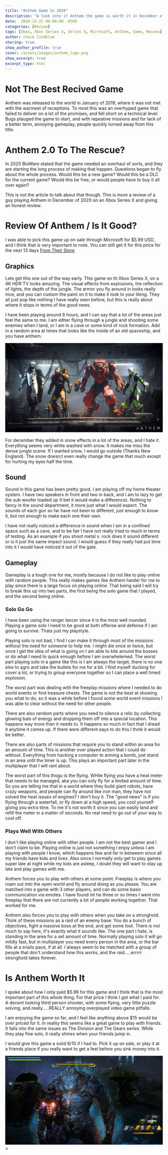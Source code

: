 ```yaml
---
title: "Anthem Game In 2020"
description: "A look into if Anthem the game is worth it in December of 2020"
date:  2020-12-22 09:00:00 -0500
categories: [Review]
tags: [Xbox, Xbox Series X, Series X, Microsoft, Anthem, Game, Review]
author: chuck lindblom
sharing: true
show_author_profile: true
cover: /assets/images/anthem_logo.png
show_excerpt: true
excerpt_type: html
---
```


# Not The Best Recived Game

Anthem was released to the world in January of 2019, where it was not met with the warmest of receptions. To most this was an overhyped game that failed to deliver on a lot of the promises, and fell short on a technical level. Bugs plauged the game to start, and with repeative missions and for lack of a better term, annoying gameplay, people quickly turned away from this title.

<!--more-->

# Anthem 2.0 To The Rescue?

In 2020 BioWare stated that the game needed an overhaul of sorts, and they are starting the long process of making that happen. Questions began to fly about the whole process. Would this be a new game? Would this be a DLC for the current game? Would this be free, or would people have to buy it all over again?

This is not the article to talk about that though. This is more a review of a guy playing Anthem in December of 2020 on an Xbox Series X and giving an honest review.

# Review Of Anthem / Is It Good?

I was able to pick this game up on sale through Microsoft for $5.99 USD, and I think that is very important to note. You can still get it for this price for the next 13 days <a href="https://www.xbox.com/en-US/games/anthem">From Their Store</a>

## Graphics

Lets get this one out of the way early. This game on th Xbox Series X, on a 4K HDR TV looks amazing. The visual effects from explosions, the reflection of lights, the depth of the jungle. The armor you fly around in looks really nice, and you can custom the paint on it to make it look to your liking. They all just pop like nothing I have really seen before, but this is really about where it stops in terms of the good news.

I have been playing around 8 hours, and I can say that a lot of the areas just feel the same to me. I am either flying through a jungle and shooting some enemies when I land, or I am in a cave or some kind of rock formation. Add in a random area at times that looks like the inside of an old spaceship, and you have anthem.

<a href="/assets/images/anthem_1.jpg"><img src="/assets/images/anthem_1.jpg" alt=""></a>

For december they added in snow effects in a lot of the areas, and I hate it. Everything seems very white washed with snow. It makes me miss the dense jungle scene. If I wanted snow, I would go outside (Thanks New England). The snow doesn;t even really change the game that much except for hurting my eyes half the time.

## Sound

Sound in this game has been pretty good. I am playing off my home theater system. I have two speakers in front and two in back, and I am to lazy to get the sub woofer loaded up (I bet it would make a difference). Nothing to fancy in the sound department, it more just what I would expect. The sounds of each gun so far have not been to different, just enough to know it, but not enough to make each one their own.

I have not really noticed a difference in sound when I am in a confined space such as a cave, and to be fair I have not really tried to much in terms of testing. As an example if you shoot metal v. rock does it sound different or is it just the same impact sound. I would guess if they really had put time into it I would have noticed it out of the gate.

## Gameplay

Gameplay is a tough one for me, mostly because I do not like to play online with random people. This really makes games like Anthem harder for me to play since there is a large focus on playing online. That being said I will try to break this up into two parts, the first being the solo game that I played, and the second being online.

### Solo Go Go

I have been using the ranger lancer since it is the most well rounded. Playing a game solo I need to be good at both offense and defense if I am going to survive. Thats just my playstyle.

Playing solo is not bad, I find I can make it through most of the missions without the need for someone to help me. I might die once or twice, but once I get the idea of what is going on I am able to kite around the bosses or do what I need to quick enough before I am overwhelemed. The worst part playing solo in a game like this is I am always the target, there is no one else to agro and take the bullets for me for a bit. I find myself ducking for cover a lot, or trying to group everyone together so I can place a well timed explosion.

The worst part was dealing with the freeplay missions where I needed to do world events or find treasure chests. The game is not the best at showing you what to do, so it was a while before I found some world event missions I was able to clear without the need for other people.

There are also random parts where you need to silence a relic by collecting glowing bals of energy and dropping them off into a special location. This happens way more than it needs to. It happens so much in fact that I dread it anytime it comes up. If there were different eays to do this I think it would be better.

There are also parts of missions that require you to stand within an area for an amount of time. This is another over played action that I could do without. Everything from hacking a computer to arming a bomb, just stand in an area until the timer is up. This plays an important part later in the multiplayer that I will rant about.

The worst part of this thogu is the flying. WHile flying you have a heat meter that needs to be managed, aka you can only fly for a limited amount of time. So you are telling me that in a world where they build giant robots, have crazy weapons, and people can fly around like iron man, they have not solved the heat issues of engines? I don't buy it. The "good news" is if you flying through a waterfall, or fly down at a high speed, you cool yourself giving you extra time. To me it's not worth it since you can easily land and refill the meter in a matter of seconds. No real need to go out of your way to cool off.

### Plays Well With Others

I don't like playing online with other people. I am not the best gamer and I don't claim to be. Playing online is just not something I enjoy unless I am playing with people I know, which happens few and far in betweem since all my friends have kids and lives. Also since I normally only get to play games super late at night while my kids are asleep, I doubt they will want to stay up late and play games with me.

Anthem forces you to play with others at some point. Freeplay is where you roam out into the open world and fly around doing as you please. You are matched into a game with 3 other players, and can do some basic communication via emotes. I have found int he three or so times I went into freeplay that there are not currently a lot of people working together. That worked for me.

Anthem also forces you to play with others when you take on a stronghold. Think of these missions as a raid of an enemy base. You do a bunch of objectives, fight a massive boss at the end, and get some loot. There is not much to say here, it's exactly what it sounds like. The one part I hate, is standing in the area for a set amount of time. Normally playing solo it will go mildly fast, but in multiplayer you need every person in the area, or the bar fills at a snails pace, if at all. I always seem to be matched with a group of people that don't understand how this works, and the raid.....errrrr stronghold takes forever.

# Is Anthem Worth It

I spoke about how I only paid $5.99 for this game and I think that is the most important part of this whole thing. For that price I think I got what I paid for. A decent looking third person shooter, with some flying, very little puzzle solving, and really.....REALLY annoying overplayed video game pitfalls.

I am enjoying the game so far, and I feel like anything above $15 would be over priced for it. In reality this seems like a great game to play with friends. It falls into the same issues as The Division and The Gears series. While they play fine solo, it really shines when your friends jump in.

I would give this game a solid 6/10 if I had to. Pick it up on sale, or play it at a friends place if you really want to get a feel before you sink money into it.

<a href="/assets/images/anthem_2.jpg"><img src="/assets/images/anthem_2.jpg" alt=""></a>>